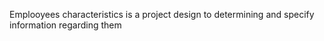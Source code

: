 Emplooyees characteristics is a project design to determining and specify information regarding them
